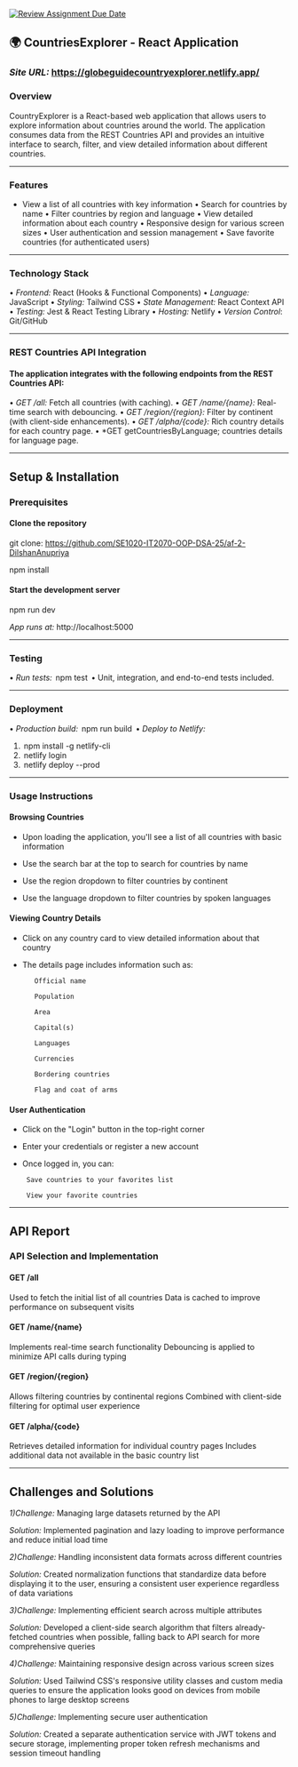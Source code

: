 [![Review Assignment Due Date](https://classroom.github.com/assets/deadline-readme-button-22041afd0340ce965d47ae6ef1cefeee28c7c493a6346c4f15d667ab976d596c.svg)](https://classroom.github.com/a/mNaxAqQD)

## 🌍 CountriesExplorer - React Application

### *Site URL:*  https://globeguidecountryexplorer.netlify.app/

###  Overview

CountryExplorer is a React-based web application that allows users to explore information about countries around the world. The application consumes data from the REST Countries API and provides an intuitive interface to search, filter, and view detailed information about different countries.


---

###  Features

-  View a list of all countries with key information
•⁠  ⁠Search for countries by name
•⁠  ⁠Filter countries by region and language
•⁠  ⁠View detailed information about each country
•⁠  ⁠Responsive design for various screen sizes
•⁠  ⁠User authentication and session management
•⁠  ⁠Save favorite countries (for authenticated users)


---

### Technology Stack

•⁠  ⁠*Frontend:* React (Hooks & Functional Components)
•⁠  ⁠*Language:* JavaScript
•⁠  ⁠*Styling:* Tailwind CSS
•⁠  ⁠*State Management:* React Context API
•⁠  ⁠*Testing:* Jest & React Testing Library
•⁠  ⁠*Hosting:* Netlify
•⁠  ⁠*Version Control*: Git/GitHub

---

###  REST Countries API Integration
#### The application integrates with the following endpoints from the REST Countries API:

•⁠  ⁠*GET /all:* Fetch all countries (with caching).
•⁠  ⁠*GET /name/{name}:* Real-time search with debouncing.
•⁠  ⁠*GET /region/{region}:* Filter by continent (with client-side enhancements).
•⁠  ⁠*GET /alpha/{code}:* Rich country details for each country page.
•⁠  ⁠*GET getCountriesByLanguage; countries details for language page.

---

## Setup & Installation
### Prerequisites


#### Clone the repository
git clone: https://github.com/SE1020-IT2070-OOP-DSA-25/af-2-DilshanAnupriya


npm install


#### Start the development server
npm run dev


*App runs at:* http://localhost:5000

---

### Testing

•⁠  ⁠*Run tests:* ⁠ npm test ⁠
•⁠  ⁠Unit, integration, and end-to-end tests included.

---

###  Deployment

•⁠  ⁠*Production build:* ⁠ npm run build ⁠
•⁠  ⁠*Deploy to Netlify:*  
  1. ⁠ npm install -g netlify-cli ⁠  
  2. ⁠ netlify login ⁠  
  3. ⁠ netlify deploy --prod ⁠

---


###  Usage Instructions

#### Browsing Countries

  -  Upon loading the application, you'll see a list of all countries with basic information
    
  -  Use the search bar at the top to search for countries by name
    
  -  Use the region dropdown to filter countries by continent
    
  -  Use the language dropdown to filter countries by spoken languages

#### Viewing Country Details
  -  Click on any country card to view detailed information about that country
    
  -  The details page includes information such as:

            Official name
            
            Population
            
            Area
            
            Capital(s)
            
            Languages
            
            Currencies
            
            Bordering countries
            
            Flag and coat of arms

#### User Authentication
  -  Click on the "Login" button in the top-right corner
    
  -  Enter your credentials or register a new account
    
  -  Once logged in, you can:

          Save countries to your favorites list
          
          View your favorite countries


---
## API Report
### API Selection and Implementation


#### GET /all

Used to fetch the initial list of all countries
Data is cached to improve performance on subsequent visits

#### GET /name/{name}

Implements real-time search functionality
Debouncing is applied to minimize API calls during typing

#### GET /region/{region}

Allows filtering countries by continental regions
Combined with client-side filtering for optimal user experience

#### GET /alpha/{code}

Retrieves detailed information for individual country pages
Includes additional data not available in the basic country list


---
## Challenges and Solutions

*1)Challenge:* Managing large datasets returned by the API

  *Solution:* Implemented pagination and lazy loading to improve performance and reduce initial load time


*2)Challenge:* Handling inconsistent data formats across different countries

*Solution:* Created normalization functions that standardize data before displaying it to the user, ensuring a consistent user experience regardless of data variations


*3)Challenge:* Implementing efficient search across multiple attributes

*Solution:* Developed a client-side search algorithm that filters already-fetched countries when possible, falling back to API search for more comprehensive queries


*4)Challenge:* Maintaining responsive design across various screen sizes

*Solution:* Used Tailwind CSS's responsive utility classes and custom media queries to ensure the application looks good on devices from mobile phones to large desktop screens


*5)Challenge:* Implementing secure user authentication

*Solution:* Created a separate authentication service with JWT tokens and secure storage, implementing proper token refresh mechanisms and session timeout handling